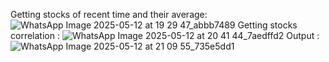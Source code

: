 Getting stocks of recent time and their average: ![WhatsApp Image 2025-05-12 at 19 29 47_abbb7489](https://github.com/user-attachments/assets/58626486-1da2-44be-b517-64a297ae465a)
Getting stocks correlation : ![WhatsApp Image 2025-05-12 at 20 41 44_7aedffd2](https://github.com/user-attachments/assets/39f8b42b-60e4-41c9-a281-07e056789e21)
Output : ![WhatsApp Image 2025-05-12 at 21 09 55_735e5dd1](https://github.com/user-attachments/assets/469c994b-dc73-4752-b6cd-2cc7e7c915df)

